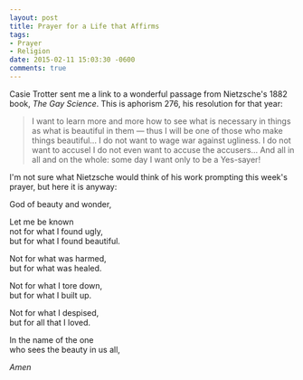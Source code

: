 ```yaml
---
layout: post
title: Prayer for a Life that Affirms
tags:
- Prayer
- Religion
date: 2015-02-11 15:03:30 -0600
comments: true
---
```



Casie Trotter sent me a link to a wonderful passage from Nietzsche's 1882 book, *The Gay Science*. This is aphorism 276, his resolution for that year:

>I want to learn more and more how to see what is necessary in things as what is beautiful in them — thus I will be one of those who make things beautiful... I do not want to wage war against ugliness. I do not want to accusel I do not even want to accuse the accusers... And all in all and on the whole: some day I want only to be a Yes-sayer!

I'm not sure what Nietzsche would think of his work prompting this week's prayer, but here it is anyway:

God of beauty and wonder,

Let me be known  
not for what I found ugly,  
but for what I found beautiful.

Not for what was harmed,  
but for what was healed.

Not for what I tore down,  
but for what I built up.

Not for what I despised,  
but for all that I loved.

In the name of the one  
who sees the beauty in us all,

*Amen*
